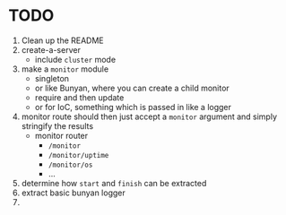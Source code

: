 TODO
====

1. Clean up the README
2. create-a-server
	-	include `cluster` mode
3. make a `monitor` module
	-	singleton
	-	or like Bunyan, where you can create a child monitor
	-	require and then update
	-	or for IoC, something which is passed in like a logger
4. monitor route should then just accept a `monitor` argument and simply stringify the results
	-	monitor router
		-	`/monitor`
		-	`/monitor/uptime`
		-	`/monitor/os`
		-	...
5. determine how `start` and `finish` can be extracted
6. extract basic bunyan logger
7. 
